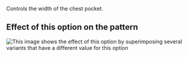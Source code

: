 Controls the width of the chest pocket.

## Effect of this option on the pattern

![This image shows the effect of this option by superimposing several variants that have a different value for this option](carlton\_chestpocketwidth\_sample.svg "Effect of this option on the pattern")
